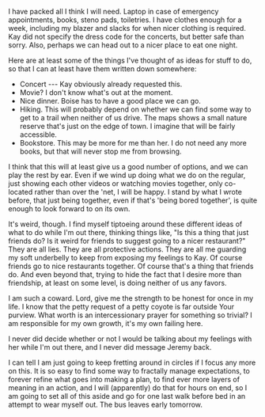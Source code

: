 ---
---

I have packed all I think I will need. Laptop in case of emergency appointments, books, steno pads, toiletries. I have clothes enough for a week, including my blazer and slacks for when nicer clothing is required. Kay did not specify the dress code for the concerts, but better safe than sorry. Also, perhaps we can head out to a nicer place to eat one night.

Here are at least some of the things I've thought of as ideas for stuff to do, so that I can at least have them written down somewhere:

* Concert --- Kay obviously already requested this.
* Movie? I don't know what's out at the moment.
* Nice dinner. Boise has to have a good place we can go.
* Hiking. This will probably depend on whether we can find some way to get to a trail when neither of us drive. The maps shows a small nature reserve that's just on the edge of town. I imagine that will be fairly accessible.
* Bookstore. This may be more for me than her. I do not need any more books, but that will never stop me from browsing.

I think that this will at least give us a good number of options, and we can play the rest by ear. Even if we wind up doing what we do on the regular, just showing each other videos or watching movies together, only co-located rather than over the 'net, I will be happy. I stand by what I wrote before, that just being together, even if that's 'being bored together', is quite enough to look forward to on its own.

It's weird, though. I find myself tiptoeing around these different ideas of what to do while I'm out there, thinking things like, "Is this a thing that just friends do? Is it weird for friends to suggest going to a nicer restaurant?" They are all lies. They are all protective actions. They are all me guarding my soft underbelly to keep from exposing my feelings to Kay. Of course friends go to nice restaurants together. Of course that's a thing that friends do. And even beyond that, trying to hide the fact that I desire more than friendship, at least on some level, is doing neither of us any favors.

I am such a coward. Lord, give me the strength to be honest for once in my life. I know that the petty request of a petty coyote is far outside Your purview. What worth is an intercessionary prayer for something so trivial? I am responsible for my own growth, it's my own failing here.

I never did decide whether or not I would be talking about my feelings with her while I'm out there, and I never did message Jeremy back. 

I can tell I am just going to keep fretting around in circles if I focus any more on this. It is so easy to find some way to fractally manage expectations, to forever refine what goes into making a plan, to find ever more layers of meaning in an action, and I will (apparently) do that for hours on end, so I am going to set all of this aside and go for one last walk before bed in an attempt to wear myself out. The bus leaves early tomorrow.
